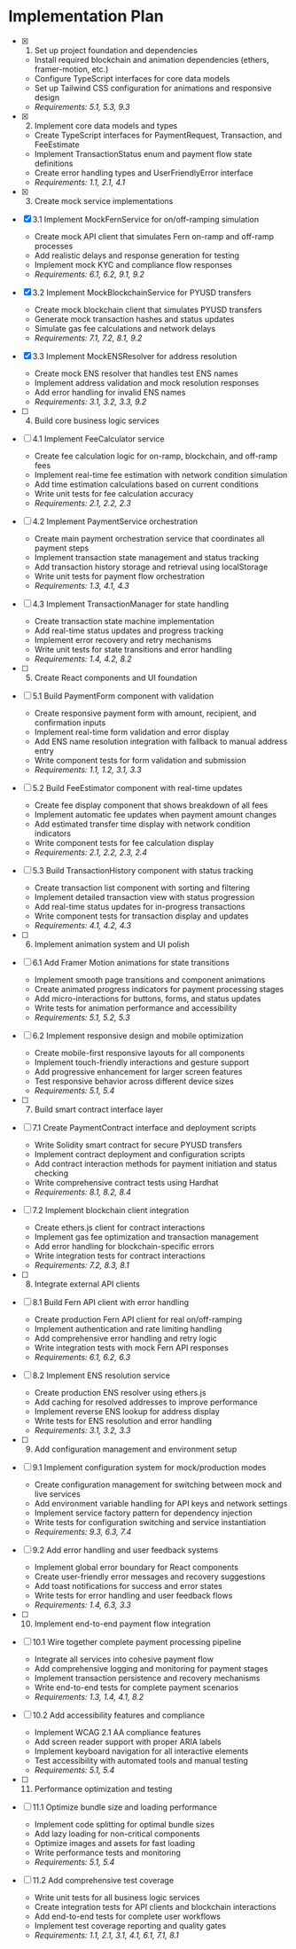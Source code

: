 # Implementation Plan

- [x] 1. Set up project foundation and dependencies





  - Install required blockchain and animation dependencies (ethers, framer-motion, etc.)
  - Configure TypeScript interfaces for core data models
  - Set up Tailwind CSS configuration for animations and responsive design
  - _Requirements: 5.1, 5.3, 9.3_

- [x] 2. Implement core data models and types





  - Create TypeScript interfaces for PaymentRequest, Transaction, and FeeEstimate
  - Implement TransactionStatus enum and payment flow state definitions
  - Create error handling types and UserFriendlyError interface
  - _Requirements: 1.1, 2.1, 4.1_

- [x] 3. Create mock service implementations





- [x] 3.1 Implement MockFernService for on/off-ramping simulation







  - Create mock API client that simulates Fern on-ramp and off-ramp processes
  - Add realistic delays and response generation for testing
  - Implement mock KYC and compliance flow responses
  - _Requirements: 6.1, 6.2, 9.1, 9.2_

- [x] 3.2 Implement MockBlockchainService for PYUSD transfers












  - Create mock blockchain client that simulates PYUSD transfers
  - Generate mock transaction hashes and status updates
  - Simulate gas fee calculations and network delays
  - _Requirements: 7.1, 7.2, 8.1, 9.2_




- [x] 3.3 Implement MockENSResolver for address resolution



  - Create mock ENS resolver that handles test ENS names
  - Implement address validation and mock resolution responses
  - Add error handling for invalid ENS names
  - _Requirements: 3.1, 3.2, 3.3, 9.2_

- [ ] 4. Build core business logic services
- [ ] 4.1 Implement FeeCalculator service
  - Create fee calculation logic for on-ramp, blockchain, and off-ramp fees
  - Implement real-time fee estimation with network condition simulation
  - Add time estimation calculations based on current conditions
  - Write unit tests for fee calculation accuracy
  - _Requirements: 2.1, 2.2, 2.3_

- [ ] 4.2 Implement PaymentService orchestration
  - Create main payment orchestration service that coordinates all payment steps
  - Implement transaction state management and status tracking
  - Add transaction history storage and retrieval using localStorage
  - Write unit tests for payment flow orchestration
  - _Requirements: 1.3, 4.1, 4.3_

- [ ] 4.3 Implement TransactionManager for state handling
  - Create transaction state machine implementation
  - Add real-time status updates and progress tracking
  - Implement error recovery and retry mechanisms
  - Write unit tests for state transitions and error handling
  - _Requirements: 1.4, 4.2, 8.2_

- [ ] 5. Create React components and UI foundation
- [ ] 5.1 Build PaymentForm component with validation
  - Create responsive payment form with amount, recipient, and confirmation inputs
  - Implement real-time form validation and error display
  - Add ENS name resolution integration with fallback to manual address entry
  - Write component tests for form validation and submission
  - _Requirements: 1.1, 1.2, 3.1, 3.3_

- [ ] 5.2 Build FeeEstimator component with real-time updates
  - Create fee display component that shows breakdown of all fees
  - Implement automatic fee updates when payment amount changes
  - Add estimated transfer time display with network condition indicators
  - Write component tests for fee calculation display
  - _Requirements: 2.1, 2.2, 2.3, 2.4_

- [ ] 5.3 Build TransactionHistory component with status tracking
  - Create transaction list component with sorting and filtering
  - Implement detailed transaction view with status progression
  - Add real-time status updates for in-progress transactions
  - Write component tests for transaction display and updates
  - _Requirements: 4.1, 4.2, 4.3_

- [ ] 6. Implement animation system and UI polish
- [ ] 6.1 Add Framer Motion animations for state transitions
  - Implement smooth page transitions and component animations
  - Create animated progress indicators for payment processing stages
  - Add micro-interactions for buttons, forms, and status updates
  - Write tests for animation performance and accessibility
  - _Requirements: 5.1, 5.2, 5.3_

- [ ] 6.2 Implement responsive design and mobile optimization
  - Create mobile-first responsive layouts for all components
  - Implement touch-friendly interactions and gesture support
  - Add progressive enhancement for larger screen features
  - Test responsive behavior across different device sizes
  - _Requirements: 5.1, 5.4_

- [ ] 7. Build smart contract interface layer
- [ ] 7.1 Create PaymentContract interface and deployment scripts
  - Write Solidity smart contract for secure PYUSD transfers
  - Implement contract deployment and configuration scripts
  - Add contract interaction methods for payment initiation and status checking
  - Write comprehensive contract tests using Hardhat
  - _Requirements: 8.1, 8.2, 8.4_

- [ ] 7.2 Implement blockchain client integration
  - Create ethers.js client for contract interactions
  - Implement gas fee optimization and transaction management
  - Add error handling for blockchain-specific errors
  - Write integration tests for contract interactions
  - _Requirements: 7.2, 8.3, 8.1_

- [ ] 8. Integrate external API clients
- [ ] 8.1 Build Fern API client with error handling
  - Create production Fern API client for real on/off-ramping
  - Implement authentication and rate limiting handling
  - Add comprehensive error handling and retry logic
  - Write integration tests with mock Fern API responses
  - _Requirements: 6.1, 6.2, 6.3_

- [ ] 8.2 Implement ENS resolution service
  - Create production ENS resolver using ethers.js
  - Add caching for resolved addresses to improve performance
  - Implement reverse ENS lookup for address display
  - Write tests for ENS resolution and error handling
  - _Requirements: 3.1, 3.2, 3.3_

- [ ] 9. Add configuration management and environment setup
- [ ] 9.1 Implement configuration system for mock/production modes
  - Create configuration management for switching between mock and live services
  - Add environment variable handling for API keys and network settings
  - Implement service factory pattern for dependency injection
  - Write tests for configuration switching and service instantiation
  - _Requirements: 9.3, 6.3, 7.4_

- [ ] 9.2 Add error handling and user feedback systems
  - Implement global error boundary for React components
  - Create user-friendly error messages and recovery suggestions
  - Add toast notifications for success and error states
  - Write tests for error handling and user feedback flows
  - _Requirements: 1.4, 6.3, 3.3_

- [ ] 10. Implement end-to-end payment flow integration
- [ ] 10.1 Wire together complete payment processing pipeline
  - Integrate all services into cohesive payment flow
  - Add comprehensive logging and monitoring for payment stages
  - Implement transaction persistence and recovery mechanisms
  - Write end-to-end tests for complete payment scenarios
  - _Requirements: 1.3, 1.4, 4.1, 8.2_

- [ ] 10.2 Add accessibility features and compliance
  - Implement WCAG 2.1 AA compliance features
  - Add screen reader support with proper ARIA labels
  - Implement keyboard navigation for all interactive elements
  - Test accessibility with automated tools and manual testing
  - _Requirements: 5.1, 5.4_

- [ ] 11. Performance optimization and testing
- [ ] 11.1 Optimize bundle size and loading performance
  - Implement code splitting for optimal bundle sizes
  - Add lazy loading for non-critical components
  - Optimize images and assets for fast loading
  - Write performance tests and monitoring
  - _Requirements: 5.1, 5.4_

- [ ] 11.2 Add comprehensive test coverage
  - Write unit tests for all business logic services
  - Create integration tests for API clients and blockchain interactions
  - Add end-to-end tests for complete user workflows
  - Implement test coverage reporting and quality gates
  - _Requirements: 1.1, 2.1, 3.1, 4.1, 6.1, 7.1, 8.1_